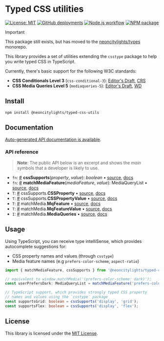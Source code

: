 # Typed CSS utilities
[![License: MIT](https://img.shields.io/badge/License-MIT-blue.svg)](https://opensource.org/licenses/MIT)
[![GitHub deployments](https://img.shields.io/github/deployments/neoncitylights/typed-css-utils/github-pages?label=deploy)](https://github.com/neoncitylights/typed-css-utils/deployments/activity_log?environment=github-pages)
[![Node.js workflow](https://github.com/neoncitylights/typed-css-utils/actions/workflows/main.yml/badge.svg)](https://github.com/neoncitylights/typed-css-utils/actions/workflows/main.yml)
[![NPM package](https://img.shields.io/npm/v/@neoncitylights/typed-css-utils)](https://www.npmjs.com/package/@neoncitylights/typed-css-utils)

> [!IMPORTANT]
> This package still exists, but has moved to the [neoncitylights/types](https://github.com/neoncitylights/types/tree/main/packages/typed-http) monorepo.

This library provides a set of utilities extending the `csstype` package to help you write typed CSS in TypeScript.

Currently, there's basic support for the following W3C standards:
 - **CSS Conditionals Level 3** (`css-conditional-3`): [Editor's Draft](https://drafts.csswg.org/css-conditional-3/), [CRS](https://www.w3.org/TR/css-conditional-3/)
 - **CSS Media Queries Level 5** (`mediaqueries-5`): [Editor's Draft](https://drafts.csswg.org/mediaqueries-5/), [WD](https://www.w3.org/TR/mediaqueries-5/)

## Install
```
npm install @neoncitylights/typed-css-utils
```

## Documentation
[Auto-generated API documentation is available](https://neoncitylights.github.io/typed-css-utils/).

### API reference
> **Note**: The public API below is an excerpt and shows the *main* symbols that a developer is likely to use.

 - `fn`: <a href="#cssSupports">#</a> **cssSupports**(*property*, *value*): *boolean* • [source](./src/cssSupports.ts), [docs](https://neoncitylights.github.io/typed-css-utils/types/cssSupports.html)
 - `fn`: <a href="#matchMediaFeature">#</a> **matchMediaFeature**(*mediaFeature*, *value*): MediaQueryList • [source](./src/matchMedia.ts), [docs](https://neoncitylights.github.io/typed-css-utils/types/matchMediaFeature.html)
 - `T`: <a href="#CSSProperty">#</a> cssSupports.**CSSProperty** • [source](./src/cssSupports.ts), [docs](https://neoncitylights.github.io/typed-css-utils/types/CSSProperty.html)
 - `T`: <a href="#CSSPropertyValue">#</a> cssSupports.**CSSPropertyValue** • [source](./src/cssSupports.ts), [docs](https://neoncitylights.github.io/typed-css-utils/types/CSSPropertyValue.html)
 - `T`: <a href="#MqFeature">#</a> matchMedia.**MqFeature** • [source](./src/matchMedia.ts), [docs](https://neoncitylights.github.io/typed-css-utils/types/MqFeature.html)
 - `T`: <a href="#MqFeatureValue">#</a> matchMedia.**MqFeatureValue** • [source](./src/matchMedia.ts), [docs](https://neoncitylights.github.io/typed-css-utils/types/MqFeatureValue.html)
 - `I`: <a href="#MediaQueries">#</a> matchMedia.**MediaQueries** • [source](./src/matchMedia.ts), [docs](https://neoncitylights.github.io/typed-css-utils/types/MediaQueries.html)

## Usage
Using TypeScript, you can receive type intelliSense, which provides autocomplete suggestions for:
 - CSS property names and values (through `csstype`)
 - Media feature names (e.g `prefers-color-scheme`, `aspect-ratio`)

```ts
import { matchMediaFeature, cssSupports } from '@neoncitylights/typed-css-utils';

// equivalent to window.matchMedia('(prefers-color-scheme: dark)');
const userPrefersDark: MediaQueryList = matchMediaFeature('prefers-color-scheme', 'dark');

// TypeScript support, which provides strongly typed CSS property
// names and values using the `csstype` package
const supportsGrid: boolean = cssSupports('display', 'grid');
const supportsFlex: boolean = cssSupports('display', 'flex');
```

## License
This library is licensed under the [MIT License](./LICENSE).
